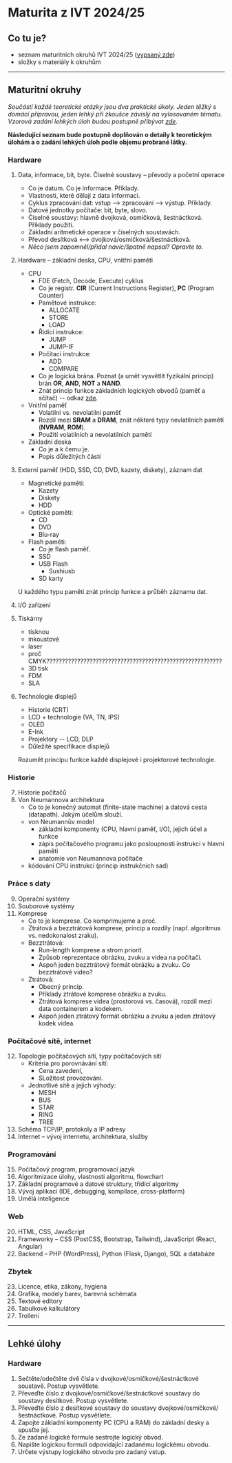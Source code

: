 # Maturita z IVT 2024/25

## Co tu je?
- seznam maturitních okruhů IVT 2024/25 ([vypsaný zde](#maturitní-okruhy))
- složky s materiály k okruhům

----------------------------

## Maturitní okruhy
*Součástí každé teoretické otázky jsou dva praktické úkoly. Jeden těžký s
domácí přípravou, jeden lehký při zkoušce závislý na vylosovaném tématu.
Vzorová zadání lehkých úloh budou postupně přibývat [zde](#lehké-úlohy).*

**Následující seznam bude postupně doplňován o detaily k teoretickým úlohám a o
zadání lehkých úloh podle objemu probrané látky.**

### Hardware
1. Data, informace, bit, byte. Číselné soustavy – převody a početní operace
    - Co je datum. Co je informace. Příklady.
    - Vlastnosti, které dělají z data informaci.
    - Cyklus zpracování dat: vstup --> zpracování --> výstup. Příklady.
    - Datové jednotky počítače: bit, byte, slovo.
    - Číselné soustavy: hlavně dvojková, osmičková, šestnáctková. Příklady použití.
    - Základní aritmetické operace v číselných soustavách.
    - Převod desítková <--> dvojková/osmičková/šestnáctková.
    - *Něco jsem zapomněl/přidal navíc/špatně napsal? Opravte to.*
2. Hardware – základní deska, CPU, vnitřní paměti
    - CPU 
      - FDE (Fetch, Decode, Execute) cyklus
      - Co je registr. **CIR** (Current Instructions Register), **PC** (Program Counter)
      - Pamětové instrukce:
          - ALLOCATE
          - STORE
          - LOAD
      - Řídící instrukce:
          - JUMP
          - JUMP-IF
      - Počítací instrukce:
          - ADD
          - COMPARE
      - Co je logická brána. Poznat (a umět vysvětlit fyzikální princip) brán **OR**, **AND**, **NOT** a **NAND**.
      - Znát princip funkce základních logických obvodů (paměť a sčítač) -- odkaz [zde](https://circuitverse.org/users/259770/projects/basic-circuits-1a38e0ec-9ab0-475b-8abc-fa5c2e89c707).
    - Vnitřní paměť
      - Volatilní vs. nevolatilní paměť
      - Rozdíl mezi **SRAM** a **DRAM**, znát některé typy nevlatilních pamětí (**NVRAM**, **ROM**).
      - Použití volatilních a nevolatilních pamětí
    - Základní deska
      - Co je a k čemu je.
      - Popis důležitých částí
3. Externí paměť (HDD, SSD, CD, DVD, kazety, diskety), záznam dat
    - Magnetické paměti:
        - Kazety 
        - Diskety
        - HDD
    - Optické paměti:
        - CD
        - DVD
        - Blu-ray
    - Flash paměti:
        - Co je flash paměť.
        - SSD
        - USB Flash
            - Sushiusb
        - SD karty

    U každého typu paměti znát princip funkce a průběh záznamu dat.
4. I/O zařízení
5. Tiskárny
    - tisknou
    - inkoustové
    - laser
    - proč CMYK?????????????????????????????????????????????????????????
    - 3D tisk
    - FDM
    - SLA
6. Technologie displejů
    - Historie (CRT)
    - LCD + technologie (VA, TN, IPS)
    - OLED
    - E-Ink
    - Projektory -- LCD, DLP
    - Důležité specifikace displejů

   Rozumět principu funkce každé displejové i projektorové technologie.
### Historie
7. Historie počítačů
8. Von Neumannova architektura
    - Co to je konečný automat (finite-state machine) a datová cesta (datapath). Jakým účelům slouží.
    - von Neumannův model
        - základní komponenty (CPU, hlavní paměť, I/O), jejich účel a funkce
        - zápis počítačového programu jako posloupnosti instrukcí v hlavní paměti
        - anatomie von Neumannova počítače
    - kódování CPU instrukcí (princip instrukčních sad)

### Práce s daty
9. Operační systémy
10. Souborové systémy
11. Komprese
    - Co to je komprese. Co komprimujeme a proč.
    - Ztrátová a bezztrátová komprese, princip a rozdíly (např. algoritmus vs. nedokonalost zraku).
    - Bezztrátová:
        - Run-length komprese a strom priorit.
        - Způsob reprezentace obrázku, zvuku a videa na počítači.
        - Aspoň jeden bezztrátový formát obrázku a zvuku. Co bezztrátové video?
    - Ztrátová:
        - Obecný princip.
        - Příklady ztrátové komprese obrázku a zvuku.
        - Ztrátová komprese videa (prostorová vs. časová), rozdíl mezi data containerem a kodekem.
        - Aspoň jeden ztrátový formát obrázku a zvuku a jeden ztrátový kodek videa.

### Počítačové sítě, internet
12. Topologie počítačových sítí, typy počítačových sítí
    - Kritéria pro porovnávání sítí:
        - Cena zavedení,
        - SLožitost provozování.
    - Jednotlivé sítě a jejich výhody:
        - MESH
        - BUS
        - STAR
        - RING
        - TREE
13. Schéma TCP/IP, protokoly a IP adresy
14. Internet – vývoj internetu, architektura, služby

### Programování
15. Počítačový program, programovací jazyk
16. Algoritmizace úlohy, vlastnosti algoritmu, flowchart
17. Základní programové a datové struktury, třídící algoritmy
18. Vývoj aplikací (IDE, debugging, kompilace, cross-platform)
19. Umělá inteligence

### Web
20. HTML, CSS, JavaScript
21. Frameworky – CSS (PostCSS, Bootstrap, Tailwind), JavaScript (React, Angular)
22. Backend – PHP (WordPress), Python (Flask, Django), SQL a databáze

### Zbytek
23. Licence, etika, zákony, hygiena
24. Grafika, modely barev, barevná schémata
25. Textové editory
26. Tabulkové kalkulátory
27. Trollení

----------------------------

## Lehké úlohy

### Hardware

1. Sečtěte/odečtěte dvě čísla v dvojkové/osmičkové/šestnáctkové soustavě.
   Postup vysvětlete.
2. Převeďte číslo z dvojkové/osmičkové/šestnáctkové soustavy do soustavy
   desítkové. Postup vysvětlete.
3. Převeďte číslo z desítkové soustavy do soustavy
   dvojkové/osmičkové/šestnáctkové. Postup vysvětlete.
4. Zapojte základní komponenty PC (CPU a RAM) do základní desky a spusťte jej.
5. Ze zadané logické formule sestrojte logický obvod.
6. Napište logickou formuli odpovídající zadanému logickému obvodu.
7. Určete výstupy logického obvodu pro zadaný vstup.
